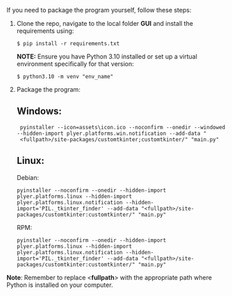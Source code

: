 If you need to package the program yourself, follow these steps:

1. Clone the repo, navigate to the local folder **GUI** and install the requirements using:

   `$ pip install -r requirements.txt`

   **NOTE:** Ensure you have Python 3.10 installed or set up a virtual environment specifically for that version:

   `$ python3.10 -m venv "env_name"`

3. Package the program:

   ## Windows:

   ```
    pyinstaller --icon=assets\icon.ico --noconfirm --onedir --windowed --hidden-import plyer.platforms.win.notification --add-data " 
    <fullpath>/site-packages/customtkinter;customtkinter/" "main.py"
    ```

   ## Linux:

   Debian: 

   ```
   pyinstaller --noconfirm --onedir --hidden-import plyer.platforms.linux --hidden-import plyer.platforms.linux.notification --hidden- 
   import='PIL._tkinter_finder' --add-data "<fullpath>/site-packages/customtkinter:customtkinter/" "main.py"
   ```

    RPM:

    ```
    pyinstaller --noconfirm --onedir --hidden-import plyer.platforms.linux --hidden-import plyer.platforms.linux.notification --hidden- 
    import='PIL._tkinter_finder' --add-data "<fullpath>/site-packages/customtkinter:customtkinter/" "main.py"
    ```

**Note**: Remember to replace <**fullpath**> with the appropriate path where Python is installed on your computer.
